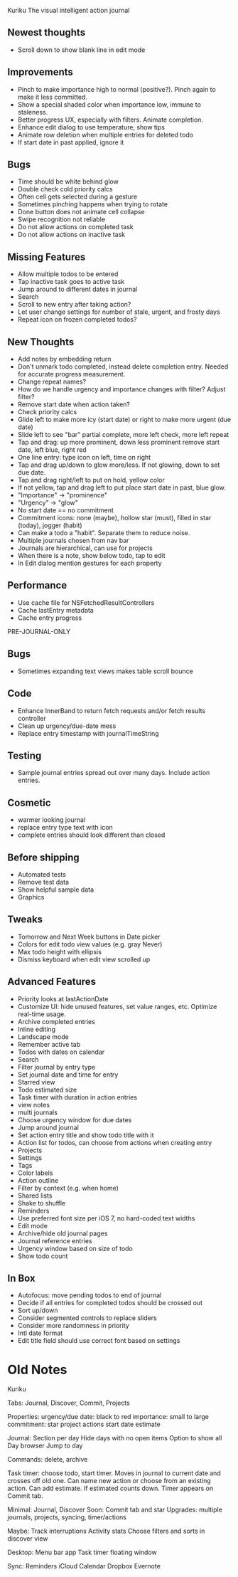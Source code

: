 Kuriku
The visual intelligent action journal

Newest thoughts
---------------
* Scroll down to show blank line in edit mode

Improvements
------------
* Pinch to make importance high to normal (positive?). Pinch again to make it less committed.
* Show a special shaded color when importance low, immune to staleness.
* Better progress UX, especially with filters. Animate completion.
* Enhance edit dialog to use temperature, show tips
* Animate row deletion when multiple entries for deleted todo
* If start date in past applied, ignore it

Bugs
----
* Time should be white behind glow
* Double check cold priority calcs
* Often cell gets selected during a gesture
* Sometimes pinching happens when trying to rotate
* Done button does not animate cell collapse
* Swipe recognition not reliable
* Do not allow actions on completed task
* Do not allow actions on inactive task

Missing Features
----------------
* Allow multiple todos to be entered
* Tap inactive task goes to active task
* Jump around to different dates in journal
* Search
* Scroll to new entry after taking action?
* Let user change settings for number of stale, urgent, and frosty days
* Repeat icon on frozen completed todos?

New Thoughts
------------
* Add notes by embedding return
* Don't unmark todo completed, instead delete completion entry. Needed for accurate progress measurement.
* Change repeat names?
* How do we handle urgency and importance changes with filter? Adjust filter?
* Remove start date when action taken?
* Check priority calcs
* Glide left to make more icy (start date) or right to make more urgent (due date)
* Slide left to see "bar" partial complete, more left check, more left repeat
* Tap and drag: up more prominent, down less prominent remove start date, left blue, right red
* One line entry: type icon on left, time on right
* Tap and drag up/down to glow more/less. If not glowing, down to set due date.
* Tap and drag right/left to put on hold, yellow color
* If not yellow, tap and drag left to put place start date in past, blue glow.
* "Importance" -> "prominence"
* "Urgency" -> "glow"
* No start date == no commitment
* Commitment icons: none (maybe), hollow star (must), filled in star (today), jogger (habit)
* Can make a todo a "habit". Separate them to reduce noise.
* Multiple journals chosen from nav bar
* Journals are hierarchical, can use for projects
* When there is a note, show below todo, tap to edit
* In Edit dialog mention gestures for each property

Performance
-----------
* Use cache file for NSFetchedResultControllers
* Cache lastEntry metadata
* Cache entry progress

PRE-JOURNAL-ONLY

Bugs
----
* Sometimes expanding text views makes table scroll bounce

Code
----
* Enhance InnerBand to return fetch requests and/or fetch results controller
* Clean up urgency/due-date mess
* Replace entry timestamp with journalTimeString

Testing
-------
* Sample journal entries spread out over many days. Include action entries.

Cosmetic
--------
* warmer looking journal
* replace entry type text with icon
* complete entries should look different than closed

Before shipping
---------------
* Automated tests
* Remove test data
* Show helpful sample data
* Graphics

Tweaks
------
* Tomorrow and Next Week buttons in Date picker
* Colors for edit todo view values (e.g. gray Never)
* Max todo height with ellipsis
* Dismiss keyboard when edit view scrolled up

Advanced Features
-----------------
* Priority looks at lastActionDate
* Customize UI: hide unused features, set value ranges, etc. Optimize real-time usage.
* Archive completed entries
* Inline editing
* Landscape mode
* Remember active tab
* Todos with dates on calendar
* Search
* Filter journal by entry type
* Set journal date and time for entry
* Starred view
* Todo estimated size
* Task timer with duration in action entries
* view notes
* multi journals
* Choose urgency window for due dates
* Jump around journal
* Set action entry title and show todo title with it
* Action list for todos, can choose from actions when creating entry
* Projects
* Settings
* Tags
* Color labels
* Action outline
* Filter by context (e.g. when home)
* Shared lists
* Shake to shuffle
* Reminders
* Use preferred font size per iOS 7, no hard-coded text widths
* Edit mode
* Archive/hide old journal pages
* Journal reference entries
* Urgency window based on size of todo
* Show todo count

In Box
------
* Autofocus: move pending todos to end of journal
* Decide if all entries for completed todos should be crossed out
* Sort up/down
* Consider segmented controls to replace sliders
* Consider more randomness in priority
* Intl date format
* Edit title field should use correct font based on settings

Old Notes
==========================

Kuriku

Tabs: Journal, Discover, Commit, Projects

Properties:
urgency/due date: black to red
importance: small to large
commitment: star
project
actions
start date
estimate

Journal:
Section per day
Hide days with no open items
Option to show all
Day browser
Jump to day

Commands: delete, archive

Task timer: choose todo, start timer. Moves in journal to current date and crosses off old one. Can name new action or choose from an existing action. Can add estimate. If estimated counts down. Timer appears on Commit tab. 

Minimal: Journal, Discover
Soon: Commit tab and star
Upgrades: multiple journals, projects, syncing, timer/actions

Maybe:
Track interruptions
Activity stats
Choose filters and sorts in discover view

Desktop:
Menu bar app
Task timer floating window

Sync:
Reminders
iCloud
Calendar
Dropbox
Evernote





